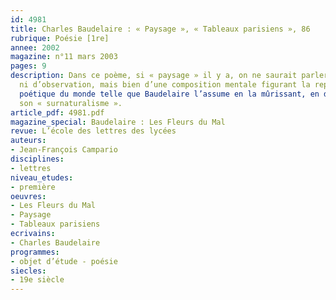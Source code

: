 ```yaml
---
id: 4981
title: Charles Baudelaire : « Paysage », « Tableaux parisiens », 86
rubrique: Poésie [1re]
annee: 2002
magazine: n°11 mars 2003
pages: 9
description: Dans ce poème, si « paysage » il y a, on ne saurait parler de description
  ni d’observation, mais bien d’une composition mentale figurant la représentation
  poétique du monde telle que Baudelaire l’assume en la mûrissant, en d’autres termes :
  son « surnaturalisme ».
article_pdf: 4981.pdf
magazine_special: Baudelaire : Les Fleurs du Mal
revue: L’école des lettres des lycées
auteurs:
- Jean-François Campario
disciplines:
- lettres
niveau_etudes:
- première
oeuvres:
- Les Fleurs du Mal
- Paysage
- Tableaux parisiens
ecrivains:
- Charles Baudelaire
programmes:
- objet d’étude - poésie
siecles:
- 19e siècle
---
```

